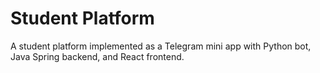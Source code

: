 # Student Platform
A student platform implemented as a Telegram mini app with Python bot, Java Spring backend, and React frontend.
